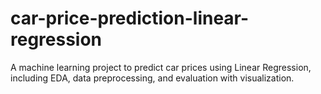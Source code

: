 # car-price-prediction-linear-regression
A machine learning project to predict car prices using Linear Regression, including EDA, data preprocessing, and evaluation with visualization.
